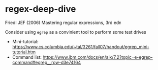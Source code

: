 # regex-deep-dive

Friedl JEF (2006) Mastering regular expressions, 3rd edn

Consider using ```egrep``` as a convinient tool to perform some test drives
- Mini-tutorial: https://www.cs.columbia.edu/~tal/3261/fall07/handout/egrep_mini-tutorial.htm
- Command list: https://www.ibm.com/docs/en/aix/7.2?topic=e-egrep-command#egrep__row-d3e74164